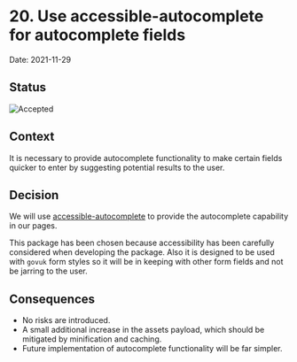 # 20. Use accessible-autocomplete for autocomplete fields

Date: 2021-11-29

## Status

![Accepted](https://img.shields.io/badge/adr-accepted-green)

## Context

It is necessary to provide autocomplete functionality to make certain fields quicker to enter by suggesting potential results to the user.

## Decision

We will use [accessible-autocomplete](https://github.com/alphagov/accessible-autocomplete) to provide the autocomplete capability in our pages.

This package has been chosen because accessibility has been carefully considered when developing the package.
Also it is designed to be used with `govuk` form styles so it will be in keeping with other form fields
and not be jarring to the user.

## Consequences

- No risks are introduced.
- A small additional increase in the assets payload, which should be mitigated by minification and caching.
- Future implementation of autocomplete functionality will be far simpler.
